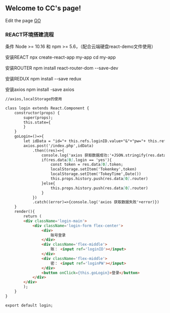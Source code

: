 ## Welcome to CC's page!

Edit the page [GO](https://github.com/hong-chen-0/CC.GitHub.io/edit/gh-pages/index.md)

### REACT环境搭建流程

条件
Node >= 10.16 和 npm >= 5.6，（配合云端硬盘react-demo文件使用）

安装REACT
npx create-react-app my-app
cd my-app

安装ROUTER
npm install react-router-dom --save-dev

安装REDUX
npm install --save redux

安装axios
npm install -save axios
```markdown
//axios,localStorage的使用

class login extends React.Component {
    constructor(props) {
		super(props);
        this.state={
        }
    }
    goLogin=()=>{
        let idData = "id="+ this.refs.loginID.value+"&"+"pw="+ this.refs.loginPW.value;
        axios.post('/index.php',idData)
            .then((res)=>{
                console.log('axios 获取数据成功:'+JSON.stringify(res.data[0].router))
                if(res.data[0].login == 'yes'){
                    const token = res.data[0].token;
                    localStorage.setItem('Tokenkey',token)
                    localStorage.setItem('TokeyTime',Date())
                    this.props.history.push(res.data[0].router)
                }else{
                    this.props.history.push(res.data[0].router)
                }
            })
            .catch((error)=>{console.log('axios 获取数据失败'+error)})
    }
    render(){
        return (
        <div className='login-main'>
            <div className='login-form flex-center'>
                <div>
                    账号登录
                </div>
                <div className='flex-middle'>
                    账： <input ref='loginID'></input>
                </div>
                <div className='flex-middle'>
                    密： <input ref='loginPW'></input>
                </div>
                <button onClick={this.goLogin}>登录</button>
            </div>
        </div>
        );
    }
}

export default login;


```
